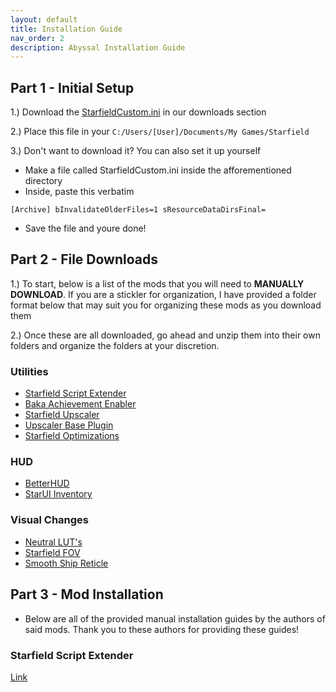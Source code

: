 ```yaml
---
layout: default
title: Installation Guide
nav_order: 2
description: Abyssal Installation Guide
---
```


## **Part 1 - Initial Setup**

1.) Download the [StarfieldCustom.ini]() in our downloads section

2.) Place this file in your `C:/Users/[User]/Documents/My Games/Starfield`

3.) Don't want to download it? You can also set it up yourself

- Make a file called StarfieldCustom.ini inside the afforementioned directory
- Inside, paste this verbatim

`[Archive]
bInvalidateOlderFiles=1
sResourceDataDirsFinal=`

- Save the file and youre done!

## **Part 2 - File Downloads**

1.) To start, below is a list of the mods that you will need to **MANUALLY DOWNLOAD**. If you are a stickler for organization, I have provided a folder format below that may suit you for organizing these mods as you download them

2.) Once these are all downloaded, go ahead and unzip them into their own folders and organize the folders at your discretion.

### **Utilities**

- [Starfield Script Extender](https://www.nexusmods.com/starfield/mods/106)
- [Baka Achievement Enabler](https://www.nexusmods.com/starfield/mods/658)
- [Starfield Upscaler](https://www.nexusmods.com/starfield/mods/111)
- [Upscaler Base Plugin](https://www.nexusmods.com/site/mods/502)
- [Starfield Optimizations](https://www.nexusmods.com/starfield/mods/104)

### **HUD**

- [BetterHUD](https://www.nexusmods.com/starfield/mods/214)
- [StarUI Inventory](https://www.nexusmods.com/starfield/mods/773)

### **Visual Changes**

- [Neutral LUT's](https://www.nexusmods.com/starfield/mods/323)
- [Starfield FOV](https://www.nexusmods.com/starfield/mods/99)
- [Smooth Ship Reticle](https://www.nexusmods.com/starfield/mods/270)

## **Part 3 - Mod Installation**

- Below are all of the provided manual installation guides by the authors of said mods. Thank you to these authors for providing these guides!

### Starfield Script Extender

[Link](https://www.nexusmods.com/starfield/mods/106)
